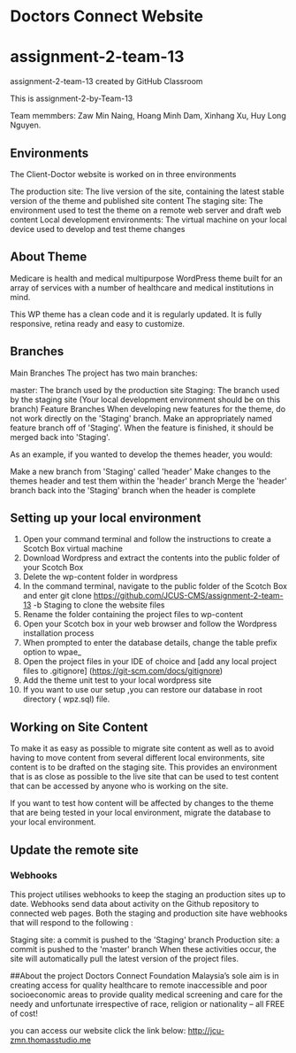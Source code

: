 # Doctors Connect Website
# assignment-2-team-13
assignment-2-team-13 created by GitHub Classroom

This is assignment-2-by-Team-13

Team memmbers: Zaw Min Naing, Hoang Minh Dam, Xinhang Xu, Huy Long Nguyen.


## Environments
The Client-Doctor website is worked on in three environments

The production site: The live version of the site, containing the latest stable version of the theme and published site content
The staging site: The environment used to test the theme on a remote web server and draft web content
Local development environments: The virtual machine on your local device used to develop and test theme changes

## About Theme
Medicare is health and medical multipurpose WordPress theme built for an array of services with a number of healthcare and medical institutions in mind.

This WP theme has a clean code and it is regularly updated. It is fully responsive, retina ready and easy to customize.

## Branches
Main Branches
The project has two main branches:

master: The branch used by the production site
Staging: The branch used by the staging site (Your local development environment should be on this branch)
Feature Branches
When developing new features for the theme, do not work directly on the 'Staging' branch. Make an appropriately named feature branch off of 'Staging'. When the feature is finished, it should be merged back into 'Staging'.

As an example, if you wanted to develop the themes header, you would:

Make a new branch from 'Staging' called 'header'
Make changes to the themes header and test them within the 'header' branch
Merge the 'header' branch back into the 'Staging' branch when the header is complete

## Setting up your local environment

1. Open your command terminal and follow the instructions to create a Scotch Box virtual machine
2. Download Wordpress and extract the contents into the public folder of your Scotch Box
3. Delete the wp-content folder in wordpress
4. In the command terminal, navigate to the public folder of the Scotch Box and enter git clone https://github.com/JCUS-CMS/assignment-2-team-13 -b Staging to clone the website files
5. Rename the folder containing the project files to wp-content
6. Open your Scotch box in your web browser and follow the Wordpress installation process
7. When prompted to enter the database details, change the table prefix option to wpae_
8. Open the project files in your IDE of choice and [add any local project files to .gitignore] (https://git-scm.com/docs/gitignore)
9. Add the theme unit test to your local wordpress site
10. If you want to use our setup ,you can restore our database in root directory ( wpz.sql) file.

## Working on Site Content
To make it as easy as possible to migrate site content as well as to avoid having to move content from several different local environments, site content is to be drafted on the staging site. This provides an environment that is as close as possible to the live site that can be used to test content that can be accessed by anyone who is working on the site.

If you want to test how content will be affected by changes to the theme that are being tested in your local environment, migrate the database to your local environment.

## Update the remote site
### Webhooks
This project utilises webhooks to keep the staging an production sites up to date. Webhooks send data about activity on the Github repository to connected web pages. Both the staging and production site have webhooks that will respond to the following :

Staging site: a commit is pushed to the 'Staging' branch
Production site: a commit is pushed to the 'master' branch
When these activities occur, the site will automatically pull the latest version of the project files.

##About the project
Doctors Connect Foundation Malaysia’s sole aim is in creating access for quality healthcare to remote inaccessible and poor socioeconomic areas to provide quality medical screening and care for the needy and unfortunate irrespective of race, religion or nationality – all FREE of cost!

you can access our website click the link below:
http://jcu-zmn.thomasstudio.me






